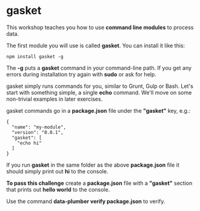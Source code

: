 # gasket

This workshop teaches you how to use **command line modules** to process data.

The first module you will use is called **gasket**. You can install it like this:

```
npm install gasket -g
```

The **-g** puts a **gasket** command in your command-line path. If you get any
errors during installation try again with **sudo** or ask for help.

gasket simply runs commands for you, similar to Grunt, Gulp or Bash. Let's
start with something simple, a single **echo** command. We'll move on some
non-trivial examples in later exercises.

gasket commands go in a **package.json** file under the **"gasket"** key, e.g.:

```
{
  "name": "my-module",
  "version": "0.0.1",
  "gasket": [
    "echo hi"
  ]
}
```

If you run **gasket** in the same folder as the above **package.json** file it
should simply print out **hi** to the console.

**To pass this challenge** create a **package.json** file with a **"gasket"**
section that prints out **hello world** to the console.

Use the command **data-plumber verify package.json** to verify.
